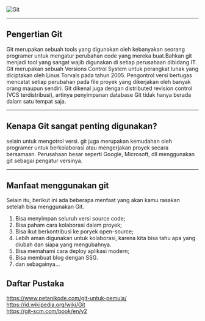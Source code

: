 ![Git](https://git-scm.com/images/logos/logomark-orange@2x.png)
***

## Pengertian Git
Git merupakan sebuah tools yang digunakan oleh kebanyakan seorang programer untuk mengatur perubahan code yang mereka buat.Bahkan git menjadi tool yang sangat wajib digunakan di setiap perusahaan dibidang IT. Git merupakan sebuah Versions Control System untuk perangkat lunak yang diciptakan oleh Linus Torvals pada tahun 2005. Pengontrol versi bertugas mencatat setiap perubahan pada file proyek yang dikerjakan oleh banyak orang maupun sendiri. Git dikenal juga dengan distributed revision control (VCS terdistribusi), artinya penyimpanan database Git tidak hanya berada dalam satu tempat saja.
***

## Kenapa Git sangat penting digunakan?
selain untuk mengotrol versi. git juga merupakan kemudahan oleh programer untuk berkolaborasi atau mengerjakan proyek secara bersamaan. Perusahaan besar seperti Google, Microsoft, dll menggunakan git sebagai pengatur versinya.
***


## Manfaat menggunakan git
Selain itu, berikut ini ada beberapa menfaat yang akan kamu rasakan setelah bisa menggunakan Git.

1. Bisa menyimpan seluruh versi source code;
1. Bisa paham cara kolaborasi dalam proyek;
1. Bisa ikut berkontribusi ke poryek open-source;
1. Lebih aman digunakan untuk kolaborasi, karena kita bisa tahu apa yang diubah dan siapa yang mengubahnya.
1. Bisa memahami cara deploy aplikasi modern;
1. Bisa membuat blog dengan SSG.
1. dan sebagainya…



## Daftar Pustaka 
https://www.petanikode.com/git-untuk-pemula/ <br>
https://id.wikipedia.org/wiki/Git <br>
https://git-scm.com/book/en/v2 <br>